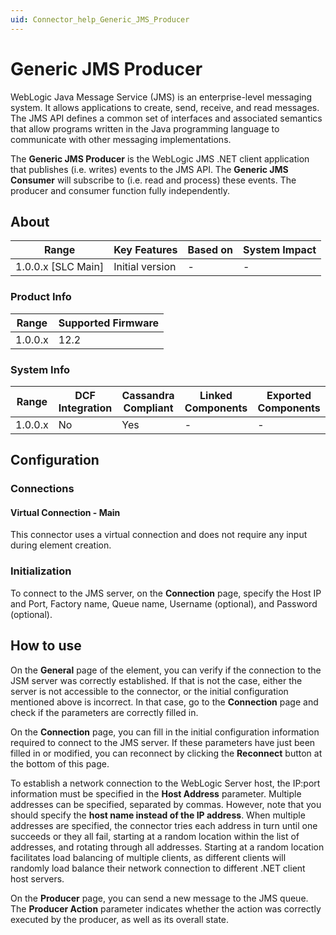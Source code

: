 ```yaml
---
uid: Connector_help_Generic_JMS_Producer
---
```


# Generic JMS Producer

WebLogic Java Message Service (JMS) is an enterprise-level messaging system. It allows applications to create, send, receive, and read messages. The JMS API defines a common set of interfaces and associated semantics that allow programs written in the Java programming language to communicate with other messaging implementations.

The **Generic JMS Producer** is the WebLogic JMS .NET client application that publishes (i.e. writes) events to the JMS API. The **Generic JMS** **Consumer** will subscribe to (i.e. read and process) these events. The producer and consumer function fully independently.

## About

| Range                | Key Features     | Based on     | System Impact     |
|----------------------|------------------|--------------|-------------------|
| 1.0.0.x [SLC Main]   | Initial version  | -            | -                 |

### Product Info

| Range     | Supported Firmware     |
|-----------|------------------------|
| 1.0.0.x   | 12.2                   |

### System Info

| Range     | DCF Integration     | Cassandra Compliant     | Linked Components     | Exported Components     |
|-----------|---------------------|-------------------------|-----------------------|-------------------------|
| 1.0.0.x   | No                  | Yes                     | -                     | -                       |

## Configuration

### Connections

#### Virtual Connection - Main

This connector uses a virtual connection and does not require any input during element creation.

### Initialization

To connect to the JMS server, on the **Connection** page, specify the Host IP and Port, Factory name, Queue name, Username (optional), and Password (optional).

## How to use

On the **General** page of the element, you can verify if the connection to the JSM server was correctly established. If that is not the case, either the server is not accessible to the connector, or the initial configuration mentioned above is incorrect. In that case, go to the **Connection** page and check if the parameters are correctly filled in.

On the **Connection** page, you can fill in the initial configuration information required to connect to the JMS server. If these parameters have just been filled in or modified, you can reconnect by clicking the **Reconnect** button at the bottom of this page.

To establish a network connection to the WebLogic Server host, the IP:port information must be specified in the **Host Address** parameter. Multiple addresses can be specified, separated by commas. However, note that you should specify the **host name instead of the IP address**. When multiple addresses are specified, the connector tries each address in turn until one succeeds or they all fail, starting at a random location within the list of addresses, and rotating through all addresses. Starting at a random location facilitates load balancing of multiple clients, as different clients will randomly load balance their network connection to different .NET client host servers.

On the **Producer** page, you can send a new message to the JMS queue. The **Producer Action** parameter indicates whether the action was correctly executed by the producer, as well as its overall state.

